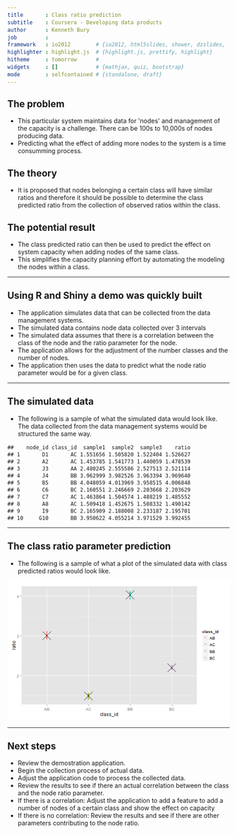 ```yaml
---
title       : Class ratio prediction
subtitle    : Coursera - Developing data products
author      : Kenneth Bury
job         : 
framework   : io2012        # {io2012, html5slides, shower, dzslides, ...}
highlighter : highlight.js  # {highlight.js, prettify, highlight}
hitheme     : tomorrow      # 
widgets     : []            # {mathjax, quiz, bootstrap}
mode        : selfcontained # {standalone, draft}
---
```

## The problem
 - This particular system maintains data for 'nodes' and management of the capacity is a challenge. There can be 100s to 10,000s of nodes producing data. 
 - Predicting what the effect of adding more nodes to the system is a time consumming process. 
 
## The theory
- It is proposed that nodes belonging a certain class will have similar ratios and therefore it should be possible to determine the class predicted ratio from the collection of observed ratios within the class.

## The potential result
- The class predicted ratio can then be used to predict the effect on system capacity when adding nodes of the same class.
- This simplifies the capacity planning effort by automating the modeling the nodes within a class.

---
## Using R and Shiny a demo was quickly built

- The application simulates data that can be collected from the data management systems.
- The simulated data contains node data collected over 3 intervals
- The simulated data assumes that there is a correlation between the class of the node and the ratio parameter for the node.
- The application allows for the adjustment of the number classes and the number of nodes.
- The application then uses the data to predict what the node ratio parameter would be for a given class.

---

## The simulated data

- The following is a sample of what the simulated data would look like. The data collected from the data management systems would be structured the same way.


```
##    node_id class_id  sample1  sample2  sample3    ratio
## 1       D1       AC 1.551656 1.505820 1.522404 1.526627
## 2       A2       AC 1.453785 1.541773 1.440059 1.478539
## 3       J3       AA 2.480245 2.555586 2.527513 2.521114
## 4       J4       BB 3.962999 3.982526 3.963394 3.969640
## 5       B5       BB 4.048059 4.013969 3.958515 4.006848
## 6       C6       BC 2.160551 2.246669 2.203668 2.203629
## 7       C7       AC 1.463864 1.504574 1.488219 1.485552
## 8       A8       AC 1.509418 1.452675 1.508332 1.490142
## 9       I9       BC 2.165909 2.188008 2.233187 2.195701
## 10     G10       BB 3.950622 4.055214 3.971529 3.992455
```

---
## The class ratio parameter prediction

- The following is a sample of what a plot of the simulated data with class predicted ratios would look like.

![plot of chunk unnamed-chunk-1](assets/fig/unnamed-chunk-1-1.png) 

---
## Next steps

- Review the demostration application.
- Begin the collection process of actual data.
- Adjust the application code to process the collected data.
- Review the results to see if there an actual correlation between the class and the node ratio parameter.
- If there is a correlation: Adjust the application to add a feature to add a number of nodes of a certain class and show the effect on capacity
- If there is no correlation: Review the results and see if there are other parameters contributing to the node ratio.
        
